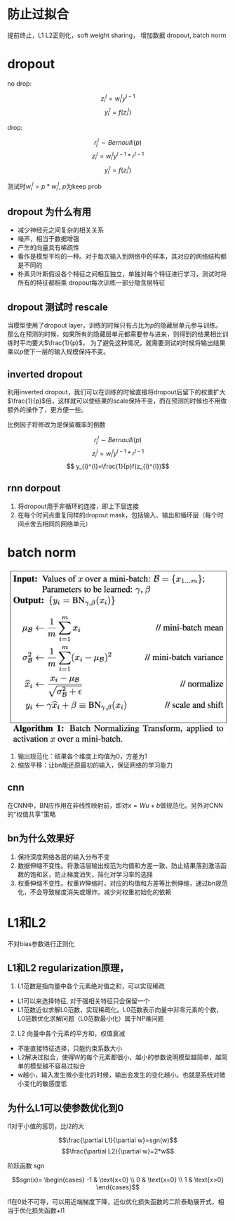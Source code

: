 # 防止过拟合

提前终止，L1 L2正则化，soft weight sharing， 增加数据
dropout, batch norm

# dropout

no drop:

$$ z_{i}^{l}=w_{i}^{l}y^{l-1} $$
$$ y_{i}^{l}=f(z_{i}^{l})$$

drop:

$$ r_{j}^{l} \sim Bernoulli(p) $$
$$ z_{i}^{l}=w_{i}^{l}y^{l-1}*r^{l-1} $$
$$ y_{i}^{l}=f(z_{i}^{l})$$

测试时$w_{i}^{l}=p*w_{i}^{l}$, $p$为keep prob

## dropout 为什么有用

- 减少神经元之间复杂的相关关系
- 噪声，相当于数据增强
- 产生的向量具有稀疏性
- 看作是模型平均的一种。对于每次输入到网络中的样本，其对应的网络结构都是不同的
- 朴素贝叶斯假设各个特征之间相互独立，单独对每个特征进行学习，测试时将所有的特征都相乘
  dropout每次训练一部分隐含层特征

## dropout 测试时 rescale 

当模型使用了dropout layer，训练的时候只有占比为$p$的隐藏层单元参与训练。
那么在预测的时候，如果所有的隐藏层单元都需要参与进来，则得到的结果相比训练时平均要大$\frac{1}{p}$，
为了避免这种情况，就需要测试的时候将输出结果乘以$p$使下一层的输入规模保持不变。


## inverted dropout

利用inverted dropout，我们可以在训练的时候直接将dropout后留下的权重扩大$\frac{1}{p}$倍，这样就可以使结果的scale保持不变，而在预测的时候也不用做额外的操作了，更方便一些。

比例因子将修改为是保留概率的倒数

$$ r_{j}^{l} \sim Bernoulli(p) $$
$$ z_{i}^{l}=w_{i}^{l}y^{l-1}*r^{l-1} $$
$$ y_{i}^{l}=\frac{1}{p}f(z_{i}^{l})$$


## rnn dorpout

1. 将dropout用于非循环的连接，即上下层连接
2. 在每个时间点重复同样的dropout mask，包括输入、输出和循环层（每个时间点舍去相同的网络单元）


# batch norm

![batch norm](img/batch_norm.jpg)

1. 输出规范化：结果各个维度上均值为0，方差为1
2. 缩放平移：让bn能还原最初的输入，保证网络的学习能力


## cnn

在CNN中，BN应作用在非线性映射前，即对$x=Wu+b$做规范化。另外对CNN的“权值共享”策略

## bn为什么效果好

1. 保持深度网络各层的输入分布不变
2. 数据伸缩不变性。将激活层输出规范为均值和方差一致，防止结果落到激活函数的饱和区，防止梯度消失，简化对学习率的选择
3. 权重伸缩不变性。权重$W$伸缩时，对应的均值和方差等比例伸缩，通过bn规范化，不会导致梯度消失或爆炸。减少对权重初始化的依赖



# L1和L2

不对bias参数进行正则化

## L1和L2 regularization原理，

1. L1范数是指向量中各个元素绝对值之和，可以实现稀疏
  - L1可以来选择特征, 对于强相关特征只会保留一个
  - L1范数近似求解L0范数，实现稀疏化。L0范数表示向量中非零元素的个数，
    L0范数优化求解问题（L0范数最小化）属于NP难问题

2. L2 向量中各个元素的平方和，权值衰减
  - 不能直接特征选择，只能约束系数大小
  - L2解决过拟合，使得W的每个元素都很小，越小的参数说明模型越简单，越简单的模型越不容易过拟合
  - w越小，输入发生微小变化的时候，输出会发生的变化越小。也就是系统对微小变化的敏感度低

## 为什么L1可以使参数优化到0

l1对于小值的惩罚，比l2的大

$$\frac{\partial L1}{\partial w}=sgn(w)$$
$$\frac{\partial L2}{\partial w}=2*w$$

阶跃函数 sgn

$$sgn(x)=
\begin{cases}
-1 & \text{x<0} \\
0 & \text{x=0} \\
1 & \text{x>0}
\end{cases}$$


l1在0处不可导，可以用近端梯度下降，近似优化损失函数的二阶泰勒展开式，相当于优化损失函数+l1
